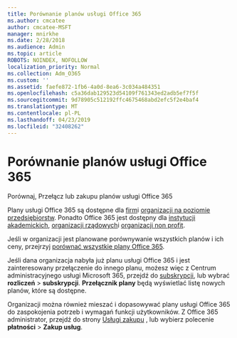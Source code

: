 ```yaml
---
title: Porównanie planów usługi Office 365
ms.author: cmcatee
author: cmcatee-MSFT
manager: mnirkhe
ms.date: 2/28/2018
ms.audience: Admin
ms.topic: article
ROBOTS: NOINDEX, NOFOLLOW
localization_priority: Normal
ms.collection: Adm_O365
ms.custom: ''
ms.assetid: faefe872-1fb6-4a0d-8ea6-3c034a484351
ms.openlocfilehash: c5a36dab129523d54109f761343ed2adb5ef7f5f
ms.sourcegitcommit: 9d78905c512192ffc4675468abd2efc5f2e4baf4
ms.translationtype: MT
ms.contentlocale: pl-PL
ms.lasthandoff: 04/23/2019
ms.locfileid: "32408262"
---
```

# <a name="compare-office-365-plans"></a>Porównanie planów usługi Office 365

Porównaj, Przełącz lub zakupu planów usługi Office 365
  
Plany usługi Office 365 są dostępne dla [firm](https://products.office.com/compare-all-microsoft-office-products?tab=2)i [organizacji na poziomie przedsiębiorstw](https://products.office.com/business/compare-more-office-365-for-business-plans). Ponadto Office 365 jest dostępny dla [instytucji akademickich](https://products.office.com/academic/compare-office-365-education-plans), [organizacji rządowych](https://products.office.com/government/compare-office-365-government-plans)i [organizacji non profit](https://products.office.com/nonprofit/office-365-nonprofit-plans-and-pricing?tab=1).
  
Jeśli w organizacji jest planowane porównywanie wszystkich planów i ich ceny, przejrzyj [porównać wszystkie plany Office 365](https://products.office.com/business/compare-more-office-365-for-business-plans).
  
Jeśli dana organizacja nabyła już planu usługi Office 365 i jest zainteresowany przełączenie do innego planu, możesz więc z Centrum administracyjnego usługi Microsoft 365, przejdź do [subskrypcji](https://go.microsoft.com/fwlink/p/?linkid=842054), lub wybrać **rozliczeń** \> **subskrypcji**. **Przełącznik plany** będą wyświetlać listę nowych planów, które są dostępne. 
  
Organizacji można również mieszać i dopasowywać plany usługi Office 365 do zaspokojenia potrzeb i wymagań funkcji użytkowników. Z Office 365 administrator, przejdź do strony [Usługi zakupu](https://go.microsoft.com/fwlink/p/?linkid=868433) , lub wybierz polecenie **płatności** \> **Zakup usług**.
  

